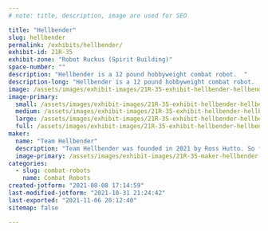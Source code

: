 ```yaml
---
# note: title, description, image are used for SEO

title: "Hellbender"
slug: hellbender
permalink: /exhibits/hellbender/
exhibit-id: 21R-35
exhibit-zone: "Robot Ruckus (Spirit Building)"
space-number: ""
description: "Hellbender is a 12 pound hobbyweight combat robot.  "
description-long: "Hellbender is a 12 pound hobbyweight combat robot.  Its primary weapon is a 4 inch asymmetrical eggbeater spinning over 5000 rpm."
image: /assets/images/exhibit-images/21R-35-exhibit-hellbender-hellbender-large.png
image-primary: 
  small: /assets/images/exhibit-images/21R-35-exhibit-hellbender-hellbender-small.png
  medium: /assets/images/exhibit-images/21R-35-exhibit-hellbender-hellbender-medium.png
  large: /assets/images/exhibit-images/21R-35-exhibit-hellbender-hellbender-large.png
  full: /assets/images/exhibit-images/21R-35-exhibit-hellbender-hellbender-full.png
maker: 
  name: "Team Hellbender"
  description: "Team Hellbender was founded in 2021 by Ross Hutto. So far all we have accomplished is burning up speed controllers and 3d printing things that don&#039;t work. "
  image-primary: /assets/images/exhibit-images/21R-35-maker-hellbender-img-2202-medium.JPG
categories: 
  - slug: combat-robots
    name: Combat Robots
created-jotform: "2021-08-08 17:14:59"
last-modified-jotform: "2021-10-31 21:24:42"
last-exported: "2021-11-06 20:12:40"
sitemap: false

---
```

